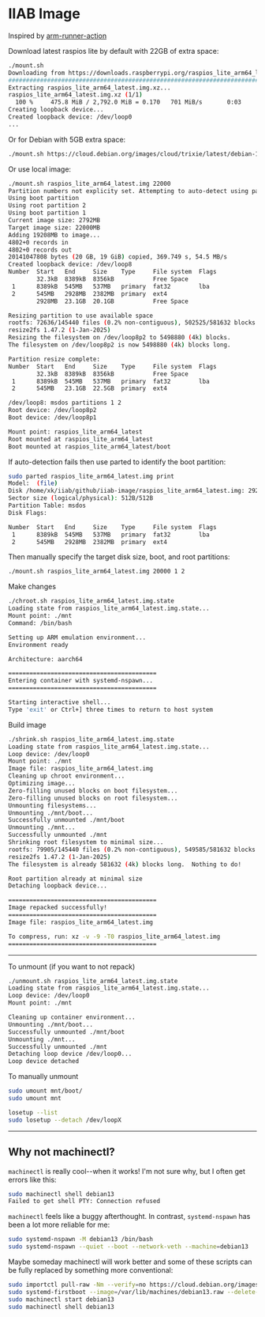 # IIAB Image

Inspired by [arm-runner-action](https://github.com/pguyot/arm-runner-action)

Download latest raspios lite by default with 22GB of extra space:

```sh
./mount.sh
Downloading from https://downloads.raspberrypi.org/raspios_lite_arm64_latest...
######################################################################### 100.0%
Extracting raspios_lite_arm64_latest.img.xz...
raspios_lite_arm64_latest.img.xz (1/1)
  100 %     475.8 MiB / 2,792.0 MiB = 0.170   701 MiB/s       0:03
Creating loopback device...
Created loopback device: /dev/loop0
...
```

Or for Debian with 5GB extra space:

```sh
./mount.sh https://cloud.debian.org/images/cloud/trixie/latest/debian-13-generic-arm64.raw 5000
```

Or use local image:

```sh
./mount.sh raspios_lite_arm64_latest.img 22000
Partition numbers not explicity set. Attempting to auto-detect using parted on raspios_lite_arm64_latest.img...
Using boot partition
Using root partition 2
Using boot partition 1
Current image size: 2792MB
Target image size: 22000MB
Adding 19208MB to image...
4802+0 records in
4802+0 records out
20141047808 bytes (20 GB, 19 GiB) copied, 369.749 s, 54.5 MB/s
Created loopback device: /dev/loop8
Number  Start   End     Size    Type     File system  Flags
        32.3kB  8389kB  8356kB           Free Space
 1      8389kB  545MB   537MB   primary  fat32        lba
 2      545MB   2928MB  2382MB  primary  ext4
        2928MB  23.1GB  20.1GB           Free Space

Resizing partition to use available space
rootfs: 72636/145440 files (0.2% non-contiguous), 502525/581632 blocks
resize2fs 1.47.2 (1-Jan-2025)
Resizing the filesystem on /dev/loop8p2 to 5498880 (4k) blocks.
The filesystem on /dev/loop8p2 is now 5498880 (4k) blocks long.

Partition resize complete:
Number  Start   End     Size    Type     File system  Flags
        32.3kB  8389kB  8356kB           Free Space
 1      8389kB  545MB   537MB   primary  fat32        lba
 2      545MB   23.1GB  22.5GB  primary  ext4

/dev/loop8: msdos partitions 1 2
Root device: /dev/loop8p2
Boot device: /dev/loop8p1

Mount point: raspios_lite_arm64_latest
Root mounted at raspios_lite_arm64_latest
Boot mounted at raspios_lite_arm64_latest/boot
```

If auto-detection fails then use parted to identify the boot partition:

```sh
sudo parted raspios_lite_arm64_latest.img print
Model:  (file)
Disk /home/xk/iiab/github/iiab-image/raspios_lite_arm64_latest.img: 2928MB
Sector size (logical/physical): 512B/512B
Partition Table: msdos
Disk Flags:

Number  Start   End     Size    Type     File system  Flags
 1      8389kB  545MB   537MB   primary  fat32        lba
 2      545MB   2928MB  2382MB  primary  ext4
```

Then manually specify the target disk size, boot, and root partitions:

```sh
./mount.sh raspios_lite_arm64_latest.img 20000 1 2
```

Make changes

```sh
./chroot.sh raspios_lite_arm64_latest.img.state
Loading state from raspios_lite_arm64_latest.img.state...
Mount point: ./mnt
Command: /bin/bash

Setting up ARM emulation environment...
Environment ready

Architecture: aarch64

==========================================
Entering container with systemd-nspawn...
==========================================

Starting interactive shell...
Type 'exit' or Ctrl+] three times to return to host system
```

Build image

```sh
./shrink.sh raspios_lite_arm64_latest.img.state
Loading state from raspios_lite_arm64_latest.img.state...
Loop device: /dev/loop0
Mount point: ./mnt
Image file: raspios_lite_arm64_latest.img
Cleaning up chroot environment...
Optimizing image...
Zero-filling unused blocks on boot filesystem...
Zero-filling unused blocks on root filesystem...
Unmounting filesystems...
Unmounting ./mnt/boot...
Successfully unmounted ./mnt/boot
Unmounting ./mnt...
Successfully unmounted ./mnt
Shrinking root filesystem to minimal size...
rootfs: 79905/145440 files (0.2% non-contiguous), 549585/581632 blocks
resize2fs 1.47.2 (1-Jan-2025)
The filesystem is already 581632 (4k) blocks long.  Nothing to do!

Root partition already at minimal size
Detaching loopback device...

==========================================
Image repacked successfully!
==========================================
Image file: raspios_lite_arm64_latest.img

To compress, run: xz -v -9 -T0 raspios_lite_arm64_latest.img
==========================================
```

---

To unmount (if you want to not repack)

```sh
./unmount.sh raspios_lite_arm64_latest.img.state
Loading state from raspios_lite_arm64_latest.img.state...
Loop device: /dev/loop0
Mount point: ./mnt

Cleaning up container environment...
Unmounting ./mnt/boot...
Successfully unmounted ./mnt/boot
Unmounting ./mnt...
Successfully unmounted ./mnt
Detaching loop device /dev/loop0...
Loop device detached
```

To manually unmount

```sh
sudo umount mnt/boot/
sudo umount mnt

losetup --list
sudo losetup --detach /dev/loopX
```

---

## Why not machinectl?

`machinectl` is really cool--when it works! I'm not sure why, but I often get errors like this:

```sh
sudo machinectl shell debian13
Failed to get shell PTY: Connection refused
```

`machinectl` feels like a buggy afterthought. In contrast, `systemd-nspawn` has been a lot more reliable for me:

```sh
sudo systemd-nspawn -M debian13 /bin/bash
sudo systemd-nspawn --quiet --boot --network-veth --machine=debian13
```

Maybe someday machinectl will work better and some of these scripts can be fully replaced by something more conventional:

```sh
sudo importctl pull-raw -Nm --verify=no https://cloud.debian.org/images/cloud/trixie/latest/debian-13-generic-amd64.raw debian13
sudo systemd-firstboot --image=/var/lib/machines/debian13.raw --delete-root-password --force
sudo machinectl start debian13
sudo machinectl shell debian13
```
